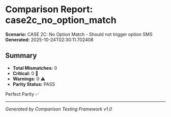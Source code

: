 # Comparison Report: case2c_no_option_match
**Scenario:** CASE 2C: No Option Match - Should not trigger option SMS
**Generated:** 2025-10-24T02:30:11.702408

## Summary
- **Total Mismatches:** 0
- **Critical:** 0 🚨
- **Warnings:** 0 ⚠️
- **Parity Status:** PASS

Perfect Parity ✅

---
*Generated by Comparison Testing Framework v1.0*